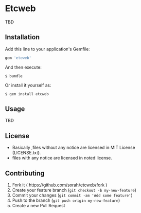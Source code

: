 # Etcweb

TBD

## Installation

Add this line to your application's Gemfile:

```ruby
gem 'etcweb'
```

And then execute:

    $ bundle

Or install it yourself as:

    $ gem install etcweb

## Usage

TBD

## License

- Basically ,files without any notice are licensed in MIT License (LICENSE.txt).
- files with any notice are licensed in noted license.

## Contributing

1. Fork it ( https://github.com/sorah/etcweb/fork )
2. Create your feature branch (`git checkout -b my-new-feature`)
3. Commit your changes (`git commit -am 'Add some feature'`)
4. Push to the branch (`git push origin my-new-feature`)
5. Create a new Pull Request
